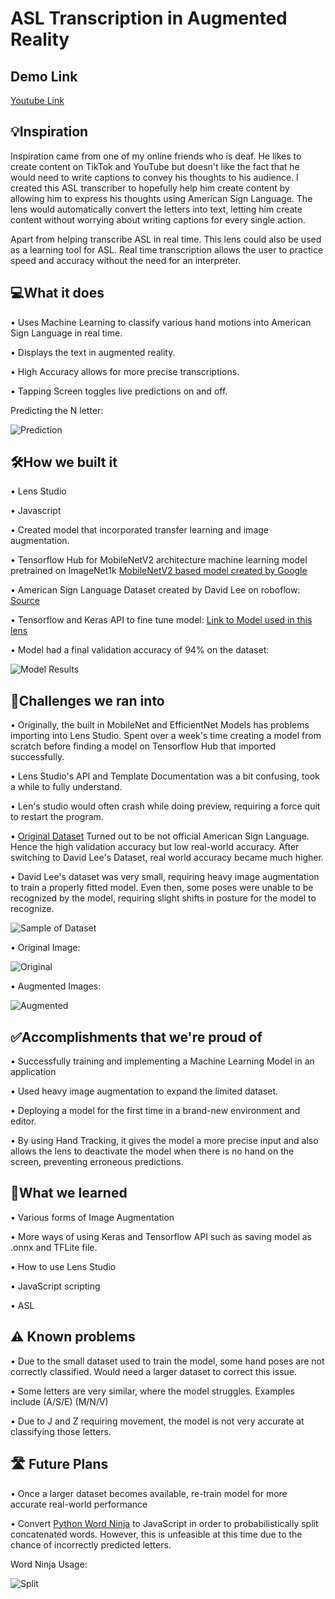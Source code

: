 # ASL Transcription in Augmented Reality

## Demo Link

[Youtube Link](https://www.youtube.com/watch?v=Nat5vQGsyxA&ab_channel=BillZhang)

## 💡Inspiration

Inspiration came from one of my online friends who is deaf. He likes to create content on TikTok and YouTube but doesn't like the fact that he would need to write captions to convey his thoughts to his audience.
I created this ASL transcriber to hopefully help him create content by allowing him to express his thoughts using American Sign Language.
The lens would automatically convert the letters into text, letting him create content without worrying about writing captions for every single action.

Apart from helping transcribe ASL in real time. This lens could also be used as a learning tool for ASL. Real time transcription allows the user to practice speed and accuracy without the need for an interpreter. 

## 💻What it does

• Uses Machine Learning to classify various hand motions into American Sign Language in real time.

• Displays the text in augmented reality.

• High Accuracy allows for more precise transcriptions.

• Tapping Screen toggles live predictions on and off.

Predicting the N letter:

![Prediction](src/prediction.png)

## 🛠️How we built it

• Lens Studio

• Javascript

• Created model that incorporated transfer learning and image augmentation.

• Tensorflow Hub for MobileNetV2 architecture machine learning model pretrained on ImageNet1k [MobileNetV2 based model created by Google](https://tfhub.dev/google/tf2-preview/mobilenet_v2/classification/4)

• American Sign Language Dataset created by David Lee on roboflow: [Source](https://public.roboflow.com/object-detection/american-sign-language-letters)

• Tensorflow and Keras API to fine tune model: [Link to Model used in this lens](https://github.com/IdkwhatImD0ing/Kaggle/tree/main/SignLanguage)

• Model had a final validation accuracy of 94% on the dataset:

![Model Results](src/ModelResult.png)

## 🛑Challenges we ran into

• Originally, the built in MobileNet and EfficientNet Models has problems importing into Lens Studio. Spent over a week's time creating a model from scratch before finding a model on Tensorflow Hub that imported successfully.

• Lens Studio's API and Template Documentation was a bit confusing, took a while to fully understand.

• Len's studio would often crash while doing preview, requiring a force quit to restart the program.

• [Original Dataset](https://www.kaggle.com/datasets/grassknoted/asl-alphabet) Turned out to be not official American Sign Language. Hence the high validation accuracy but low real-world accuracy. After switching to David Lee's Dataset, real world accuracy became much higher.

• David Lee's dataset was very small, requiring heavy image augmentation to train a properly fitted model. Even then, some poses were unable to be recognized by the model, requiring slight shifts in posture for the model to recognize.

![Sample of Dataset](src/Dataset.png)

• Original Image:

![Original](src/original.jpg)

• Augmented Images:

![Augmented](src/augmented.png)

## ✅Accomplishments that we're proud of

• Successfully training and implementing a Machine Learning Model in an application

• Used heavy image augmentation to expand the limited dataset.

• Deploying a model for the first time in a brand-new environment and editor.

• By using Hand Tracking, it gives the model a more precise input and also allows the lens to deactivate the model when there is no hand on the screen, preventing erroneous  predictions.

## 📖What we learned

• Various forms of Image Augmentation

• More ways of using Keras and Tensorflow API such as saving model as .onnx and TFLite file.

• How to use Lens Studio

• JavaScript scripting

• ASL

## ⚠️ Known problems

• Due to the small dataset used to train the model, some hand poses are not correctly classified. Would need a larger dataset to correct this issue.

• Some letters are very similar, where the model struggles. Examples include (A/S/E) (M/N/V)

• Due to J and Z requiring movement, the model is not very accurate at classifying those letters.

## 🛣️ Future Plans

• Once a larger dataset becomes available, re-train model for more accurate real-world performance

• Convert [Python Word Ninja](https://github.com/keredson/wordninja) to JavaScript in order to probabilistically split concatenated words. However, this is unfeasible at this time due to the chance of incorrectly predicted letters.

Word Ninja Usage:

![Split](src/Split.png)
